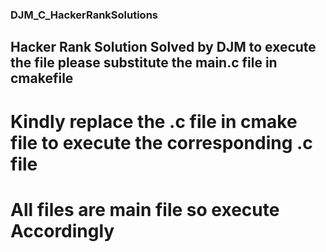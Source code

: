 ### DJM_C_HackerRankSolutions
## Hacker Rank Solution Solved by DJM to execute the file please substitute the main.c file in cmakefile <br>
# Kindly replace the .c file in cmake file to execute the corresponding .c file <br>
# All files are main file so execute Accordingly
